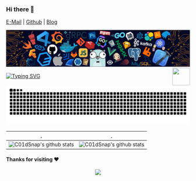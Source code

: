 ### Hi there 👋

<!--   connect-me --> 
[E-Mail](mailto:c01dsnap.max@gmail.com) | [Github](https://github.com/Coldwave96) | [Blog](https://coldwave96.github.io/)

<!--   my-header-img -->
![](./header_.png)
<a href="https://www.python.org/"><img src="https://upload.wikimedia.org/wikipedia/commons/c/c3/Python-logo-notext.svg" align="right" height="48" width="48" ></a>

<!--   my-ticker --> 
[![Typing SVG](https://readme-typing-svg.herokuapp.com?color=%2336BCF7&center=true&vCenter=true&width=600&lines=Hi+there+👋,+I+am+C01dSnap;+Welcome+to+My+Profile!;Always+learning+new+things+;Artificial+Intelligence+enthusiast+;Committed+to+AI+applications+in+the+field+of+Cybersecurity)](https://git.io/typing-svg)

<picture>
  <source media="(prefers-color-scheme: dark)" srcset="https://raw.githubusercontent.com/Coldwave96/Coldwave96/output/github-contribution-grid-snake-dark.svg">
  <source media="(prefers-color-scheme: light)" srcset="https://raw.githubusercontent.com/Coldwave96/Coldwave96/output/github-contribution-grid-snake.svg">
  <img alt="github contribution grid snake animation" src="https://raw.githubusercontent.com/Coldwave96/Coldwave96/output/github-contribution-grid-snake.svg">
</picture>

| .                                                                                                                                       | .                                                                                                                         |
|-----------------------------------------------------------------------------------------------------------------------------------------|---------------------------------------------------------------------------------------------------------------------------|
| ![C01dSnap's github stats](https://github-readme-stats.vercel.app/api?username=Coldwave96&show_icons=true&theme=radical&include_all_commits=true) | ![C01dSnap's github stats](https://github-readme-stats.vercel.app/api/top-langs/?username=Coldwave96&theme=radical&hide=html,CSS&layout=compact) |

#### Thanks for visiting :heart:

<p align="center"> 
<img src="https://profile-counter.glitch.me/Coldwave96/count.svg">
